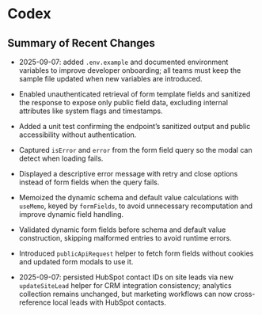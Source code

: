 # Codex

## Summary of Recent Changes

- 2025-09-07: added `.env.example` and documented environment variables to improve developer onboarding; all teams must keep the sample file updated when new variables are introduced.
- Enabled unauthenticated retrieval of form template fields and sanitized the response to expose only public field data, excluding internal attributes like system flags and timestamps.
- Added a unit test confirming the endpoint’s sanitized output and public accessibility without authentication.
- Captured `isError` and `error` from the form field query so the modal can detect when loading fails.
- Displayed a descriptive error message with retry and close options instead of form fields when the query fails.
- Memoized the dynamic schema and default value calculations with `useMemo`, keyed by `formFields`, to avoid unnecessary recomputation and improve dynamic field handling.
- Validated dynamic form fields before schema and default value construction, skipping malformed entries to avoid runtime errors.
- Introduced `publicApiRequest` helper to fetch form fields without cookies and updated form modals to use it.

- 2025-09-07: persisted HubSpot contact IDs on site leads via new `updateSiteLead` helper for CRM integration consistency; analytics collection remains unchanged, but marketing workflows can now cross-reference local leads with HubSpot contacts.


